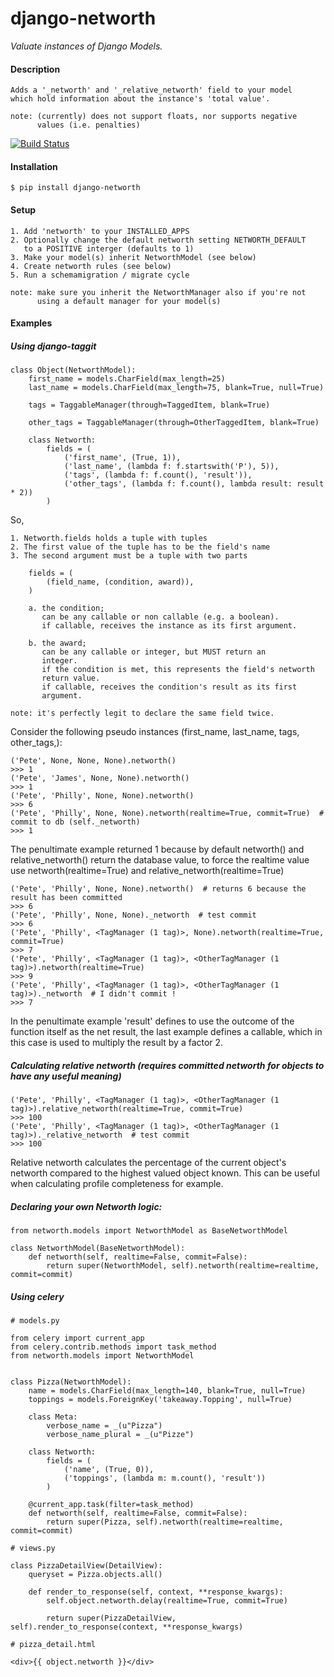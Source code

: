 django-networth
===
*Valuate instances of Django Models.*

#### Description

    Adds a '_networth' and '_relative_networth' field to your model
    which hold information about the instance's 'total value'.
    
    note: (currently) does not support floats, nor supports negative
          values (i.e. penalties)
    

[![Build Status](https://travis-ci.org/Hedde/django-networth.svg?branch=develop)](https://travis-ci.org/Hedde/django-networth)

#### Installation

    $ pip install django-networth
    
#### Setup

    1. Add 'networth' to your INSTALLED_APPS
    2. Optionally change the default networth setting NETWORTH_DEFAULT
       to a POSITIVE interger (defaults to 1)
    3. Make your model(s) inherit NetworthModel (see below)
    4. Create networth rules (see below)
    5. Run a schemamigration / migrate cycle
    
    note: make sure you inherit the NetworthManager also if you're not 
          using a default manager for your model(s)

#### Examples

##### Using django-taggit

    class Object(NetworthModel):
        first_name = models.CharField(max_length=25)
        last_name = models.CharField(max_length=75, blank=True, null=True)
    
        tags = TaggableManager(through=TaggedItem, blank=True)
        
        other_tags = TaggableManager(through=OtherTaggedItem, blank=True)
    
        class Networth:
            fields = (
                ('first_name', (True, 1)),
                ('last_name', (lambda f: f.startswith('P'), 5)),
                ('tags', (lambda f: f.count(), 'result')),
                ('other_tags', (lambda f: f.count(), lambda result: result * 2))
            )

So,

    1. Networth.fields holds a tuple with tuples
    2. The first value of the tuple has to be the field's name
    3. The second argument must be a tuple with two parts
    
        fields = (
            (field_name, (condition, award)),
        )
    
        a. the condition;
           can be any callable or non callable (e.g. a boolean).
           if callable, receives the instance as its first argument.
        
        b. the award;
           can be any callable or integer, but MUST return an 
           integer.
           if the condition is met, this represents the field's networth 
           return value.
           if callable, receives the condition's result as its first 
           argument.
           
    note: it's perfectly legit to declare the same field twice.
           

Consider the following pseudo instances (first_name, last_name, tags, other_tags,):

    ('Pete', None, None, None).networth()
    >>> 1
    ('Pete', 'James', None, None).networth()
    >>> 1
    ('Pete', 'Philly', None, None).networth()
    >>> 6
    ('Pete', 'Philly', None, None).networth(realtime=True, commit=True)  # commit to db (self._networth)
    >>> 1
    
The penultimate example returned 1 because by default networth() and relative_networth() 
return the database value, to force the realtime value use networth(realtime=True) and 
relative_networth(realtime=True)

    ('Pete', 'Philly', None, None).networth()  # returns 6 because the result has been committed
    >>> 6
    ('Pete', 'Philly', None, None)._networth  # test commit
    >>> 6
    ('Pete', 'Philly', <TagManager (1 tag)>, None).networth(realtime=True, commit=True)
    >>> 7
    ('Pete', 'Philly', <TagManager (1 tag)>, <OtherTagManager (1 tag)>).networth(realtime=True)
    >>> 9
    ('Pete', 'Philly', <TagManager (1 tag)>, <OtherTagManager (1 tag)>)._networth  # I didn't commit !
    >>> 7

In the penultimate example 'result' defines to use the outcome of the function 
itself as the net result, the last example defines a callable, which in this case
is used to multiply the result by a factor 2.

##### Calculating relative networth (requires committed networth for objects to have any useful meaning)

    ('Pete', 'Philly', <TagManager (1 tag)>, <OtherTagManager (1 tag)>).relative_networth(realtime=True, commit=True)
    >>> 100
    ('Pete', 'Philly', <TagManager (1 tag)>, <OtherTagManager (1 tag)>)._relative_networth  # test commit
    >>> 100
    
Relative networth calculates the percentage of the current object's networth compared to the highest valued object known. This can be useful when calculating profile completeness for example.


##### Declaring your own Networth logic:

    from networth.models import NetworthModel as BaseNetworthModel

    class NetworthModel(BaseNetworthModel):
        def networth(self, realtime=False, commit=False):
            return super(NetworthModel, self).networth(realtime=realtime, commit=commit)
            
            
##### Using celery

    # models.py
    
    from celery import current_app
    from celery.contrib.methods import task_method
    from networth.models import NetworthModel


    class Pizza(NetworthModel):
        name = models.CharField(max_length=140, blank=True, null=True)
        toppings = models.ForeignKey('takeaway.Topping', null=True)
    
        class Meta:
            verbose_name = _(u"Pizza")
            verbose_name_plural = _(u"Pizze")
    
        class Networth:
            fields = (
                ('name', (True, 0)),
                ('toppings', (lambda m: m.count(), 'result'))
            )
    
        @current_app.task(filter=task_method)
        def networth(self, realtime=False, commit=False):
            return super(Pizza, self).networth(realtime=realtime, commit=commit)

    # views.py

    class PizzaDetailView(DetailView):
        queryset = Pizza.objects.all()
        
        def render_to_response(self, context, **response_kwargs):    
            self.object.networth.delay(realtime=True, commit=True)
            
            return super(PizzaDetailView, self).render_to_response(context, **response_kwargs)
            
    # pizza_detail.html
    
    <div>{{ object.networth }}</div>
